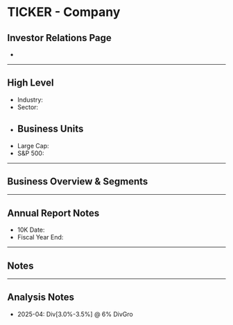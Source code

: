 # TICKER - Company

## Investor Relations Page
- 

---

## High Level 

- Industry: 
- Sector: 
- Business Units
  - 
- Large Cap: 
- S&P 500:

---

## Business Overview & Segments 

---

## Annual Report Notes
- 10K Date:  
- Fiscal Year End:


---

## Notes

---

## Analysis Notes
- 2025-04: Div[3.0%-3.5%] @ 6% DivGro

